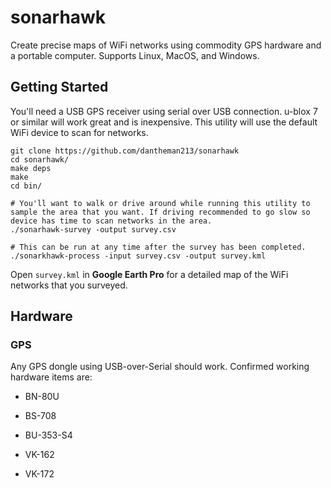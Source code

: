 # sonarhawk

Create precise maps of WiFi networks using commodity GPS hardware and a portable computer. Supports Linux, MacOS, and Windows.

## Getting Started

You'll need a USB GPS receiver using serial over USB connection. u-blox 7 or similar will work great and is inexpensive. This utility will use the default WiFi device to scan for networks. 

```
git clone https://github.com/dantheman213/sonarhawk
cd sonarhawk/
make deps
make
cd bin/

# You'll want to walk or drive around while running this utility to sample the area that you want. If driving recommended to go slow so device has time to scan networks in the area.
./sonarhawk-survey -output survey.csv

# This can be run at any time after the survey has been completed.
./sonarkhawk-process -input survey.csv -output survey.kml
```

Open `survey.kml` in **Google Earth Pro** for a detailed map of the WiFi networks that you surveyed.

## Hardware

### GPS

Any GPS dongle using USB-over-Serial should work. Confirmed working hardware items are:

* BN-80U

* BS-708

* BU-353-S4

* VK-162

* VK-172
